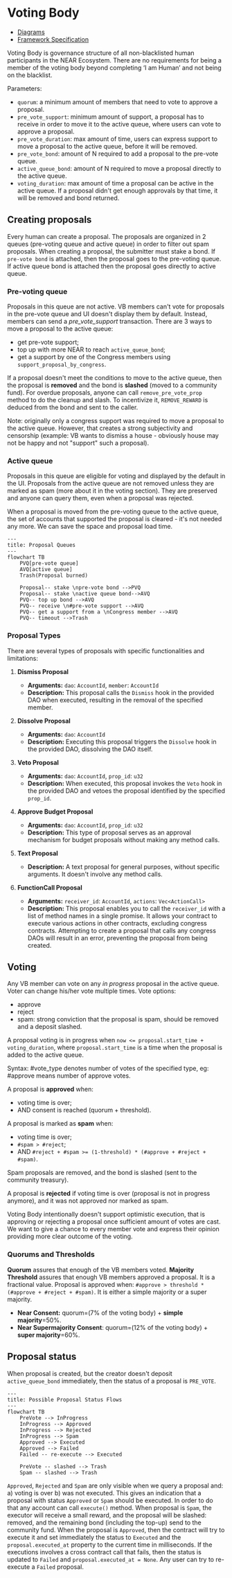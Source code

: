 # Voting Body

- [Diagrams](https://miro.com/app/board/uXjVMqJRr_U=/)
- [Framework Specification](https://www.notion.so/NDC-V1-Framework-V3-2-Updated-1af84fe7cc204087be70ea7ffee4d23f)

Voting Body is governance structure of all non-blacklisted human participants in the NEAR Ecosystem. There are no requirements for being a member of the voting body beyond completing ‘I am Human’ and not being on the blacklist.

Parameters:

- `quorum`: a minimum amount of members that need to vote to approve a proposal.
- `pre_vote_support`: minimum amount of support, a proposal has to receive in order to move it to the active queue, where users can vote to approve a proposal.
- `pre_vote_duration`: max amount of time, users can express support to move a proposal to the active queue, before it will be removed.
- `pre_vote_bond`: amount of N required to add a proposal to the pre-vote queue.
- `active_queue_bond`: amount of N required to move a proposal directly to the active queue.
- `voting_duration`: max amount of time a proposal can be active in the active queue. If a proposal didn't get enough approvals by that time, it will be removed and bond returned.

## Creating proposals

Every human can create a proposal. The proposals are organized in 2 queues (pre-voting queue and active queue) in order to filter out spam proposals.
When creating a proposal, the submitter must stake a bond. If `pre-vote bond` is attached, then the proposal goes to the pre-voting queue. If active queue bond is attached then the proposal goes directly to active queue.

### Pre-voting queue

Proposals in this queue are not active. VB members can't vote for proposals in the pre-vote queue and UI doesn't display them by default. Instead, members can send a _pre_vote_support_ transaction. There are 3 ways to move a proposal to the active queue:

- get pre-vote support;
- top up with more NEAR to reach `active_queue_bond`;
- get a support by one of the Congress members using `support_proposal_by_congress`.

If a proposal doesn't meet the conditions to move to the active queue, then the proposal is **removed** and the bond is **slashed** (moved to a community fund). For overdue proposals, anyone can call `remove_pre_vote_prop` method to do the cleanup and slash. To incentivize it, `REMOVE_REWARD` is deduced from the bond and sent to the caller.

Note: originally only a congress support was required to move a proposal to the active queue. However, that creates a strong subjectivity and censorship (example: VB wants to dismiss a house - obviously house may not be happy and not "support" such a proposal).

### Active queue

Proposals in this queue are eligible for voting and displayed by the default in the UI. Proposals from the active queue are not removed unless they are marked as spam (more about it in the voting section). They are preserved and anyone can query them, even when a proposal was rejected.

When a proposal is moved from the pre-voting queue to the active queue, the set of accounts that supported the proposal is cleared - it's not needed any more. We can save the space and proposal load time.

```mermaid
---
title: Proposal Queues
---
flowchart TB
    PVQ[pre-vote queue]
    AVQ[active queue]
    Trash(Proposal burned)

    Proposal-- stake \npre-vote bond -->PVQ
    Proposal-- stake \nactive queue bond-->AVQ
    PVQ-- top up bond -->AVQ
    PVQ-- receive \n#pre-vote support -->AVQ
    PVQ-- get a support from a \nCongress member -->AVQ
    PVQ-- timeout -->Trash
```

### Proposal Types

There are several types of proposals with specific functionalities and limitations:

1. **Dismiss Proposal**

   - **Arguments:** `dao`: `AccountId`, `member`: `AccountId`
   - **Description:** This proposal calls the `Dismiss` hook in the provided DAO when executed, resulting in the removal of the specified member.

2. **Dissolve Proposal**

   - **Arguments:** `dao`: `AccountId`
   - **Description:** Executing this proposal triggers the `Dissolve` hook in the provided DAO, dissolving the DAO itself.

3. **Veto Proposal**

   - **Arguments:** `dao`: `AccountId`, `prop_id`: `u32`
   - **Description:** When executed, this proposal invokes the `Veto` hook in the provided DAO and vetoes the proposal identified by the specified `prop_id`.

4. **Approve Budget Proposal**

   - **Arguments:** `dao`: `AccountId`, `prop_id`: `u32`
   - **Description:** This type of proposal serves as an approval mechanism for budget proposals without making any method calls.

5. **Text Proposal**

   - **Description:** A text proposal for general purposes, without specific arguments. It doesn't involve any method calls.

6. **FunctionCall Proposal**
   - **Arguments:** `receiver_id`: `AccountId`, `actions`: `Vec<ActionCall>`
   - **Description:** This proposal enables you to call the `receiver_id` with a list of method names in a single promise. It allows your contract to execute various actions in other contracts, excluding congress contracts. Attempting to create a proposal that calls any congress DAOs will result in an error, preventing the proposal from being created.

## Voting

Any VB member can vote on any _in progress_ proposal in the active queue. Voter can change his/her vote multiple times. Vote options:

- approve
- reject
- spam: strong conviction that the proposal is spam, should be removed and a deposit slashed.

A proposal voting is in progress when `now <= proposal.start_time + voting_duration`, where `proposal.start_time` is a time when the proposal is added to the active queue.

Syntax: #vote_type denotes number of votes of the specified type, eg: #approve means number of approve votes.

A proposal is **approved** when:

- voting time is over;
- AND consent is reached (quorum + threshold).

A proposal is marked as **spam** when:

- voting time is over;
- `#spam > #reject`;
- AND `#reject + #spam >= (1-threshold) * (#approve + #reject + #spam)`.

Spam proposals are removed, and the bond is slashed (sent to the community treasury).

A proposal is **rejected** if voting time is over (proposal is not in progress anymore), and it was not approved nor marked as spam.

Voting Body intentionally doesn't support optimistic execution, that is approving or rejecting a proposal once sufficient amount of votes are cast. We want to give a chance to every member vote and express their opinion providing more clear outcome of the voting.

### Quorums and Thresholds

**Quorum** assures that enough of the VB members voted.
**Majority Threshold** assures that enough VB members approved a proposal. It is a fractional value. Proposal is approved when: `#approve > threshold * (#approve + #reject + #spam)`. It is either a simple majority or a super majority.

- **Near Consent:** quorum=(7% of the voting body) + **simple majority**=50%.
- **Near Supermajority Consent**: quorum=(12% of the voting body) + **super majority**=60%.

## Proposal status

When proposal is created, but the creator doesn't deposit `active_queue_bond` immediately, then the status of a proposal is `PRE_VOTE`.

```mermaid
---
title: Possible Proposal Status Flows
---
flowchart TB
    PreVote --> InProgress
    InProgress --> Approved
    InProgress --> Rejected
    InProgress --> Spam
    Approved --> Executed
    Approved --> Failed
    Failed -- re-execute --> Executed

    PreVote -- slashed --> Trash
    Spam -- slashed --> Trash
```

`Approved`, `Rejected` and `Spam` are only visible when we query a proposal and: a) voting is over b) was not executed. This gives an indication that a proposal with status `Approved` or `Spam` should be executed. In order to do that any account can call `execute()` method. When proposal is `Spam`, the executor will receive a small reward, and the proposal will be slashed: removed, and the remaining bond (including the top-up) send to the community fund.
When the proposal is `Approved`, then the contract will try to execute it and set immediately the status to `Executed` and the `proposal.executed_at` property to the current time in milliseconds. If the executions involves a cross contract call that fails, then the status is updated to `Failed` and `proposal.executed_at = None`.
Any user can try to re-execute a `Failed` proposal.
